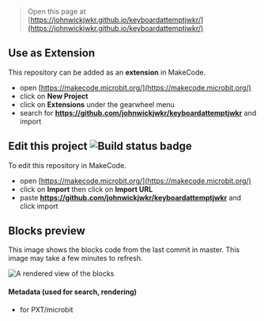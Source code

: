 
> Open this page at [https://johnwickjwkr.github.io/keyboardattemptjwkr/](https://johnwickjwkr.github.io/keyboardattemptjwkr/)

## Use as Extension

This repository can be added as an **extension** in MakeCode.

* open [https://makecode.microbit.org/](https://makecode.microbit.org/)
* click on **New Project**
* click on **Extensions** under the gearwheel menu
* search for **https://github.com/johnwickjwkr/keyboardattemptjwkr** and import

## Edit this project ![Build status badge](https://github.com/johnwickjwkr/keyboardattemptjwkr/workflows/MakeCode/badge.svg)

To edit this repository in MakeCode.

* open [https://makecode.microbit.org/](https://makecode.microbit.org/)
* click on **Import** then click on **Import URL**
* paste **https://github.com/johnwickjwkr/keyboardattemptjwkr** and click import

## Blocks preview

This image shows the blocks code from the last commit in master.
This image may take a few minutes to refresh.

![A rendered view of the blocks](https://github.com/johnwickjwkr/keyboardattemptjwkr/raw/master/.github/makecode/blocks.png)

#### Metadata (used for search, rendering)

* for PXT/microbit
<script src="https://makecode.com/gh-pages-embed.js"></script><script>makeCodeRender("{{ site.makecode.home_url }}", "{{ site.github.owner_name }}/{{ site.github.repository_name }}");</script>
